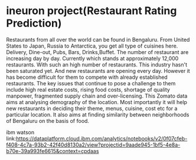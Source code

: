 # ineuron project(Restaurant Rating Prediction)

Restaurants from all over the world can be found in Bengaluru. From United States to Japan, Russia to Antarctica, you get all type of cuisines here. Delivery, Dine-out, Pubs, Bars, Drinks,Buffet. The number of restaurant are increasing day by day. Currently which stands at approximately 12,000 restaurants. With such an high number of restaurants. This industry hasn't been saturated yet. And new restaurants are opening every day. However it has become difficult for them to compete with already established restaurants. The key issues that continue to pose a challenge to them include high real estate costs, rising food costs, shortage of quality manpower, fragmented supply chain and over-licensing. This Zomato data aims at analysing demography of the location. Most importantly it will help new restaurants in deciding their theme, menus, cuisine, cost etc for a particular location. It also aims at finding similarity between neighborhoods of Bengaluru on the basis of food.

ibm watson link:https://dataplatform.cloud.ibm.com/analytics/notebooks/v2/0f07cfeb-f408-4c7a-93b2-42f40d8130a2/view?projectid=9aade945-1bf5-4e8a-b70e-39a993fe6615&context=cpdaas
